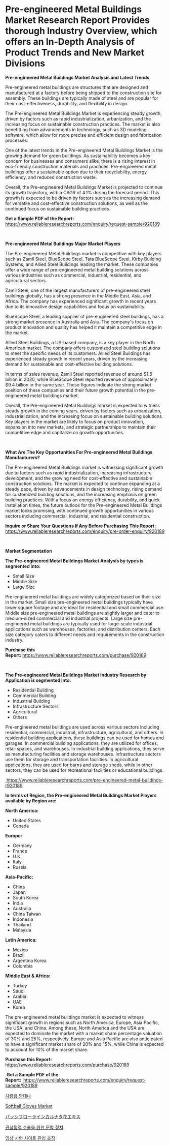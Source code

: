 <p><h1>Pre-engineered Metal Buildings Market Research Report Provides thorough Industry Overview, which offers an In-Depth Analysis of Product Trends and New Market Divisions</h1></p><p><strong>Pre-engineered Metal Buildings Market Analysis and Latest Trends</strong></p>
<p><p>Pre-engineered metal buildings are structures that are designed and manufactured at a factory before being shipped to the construction site for assembly. These buildings are typically made of steel and are popular for their cost-effectiveness, durability, and flexibility in design.</p><p>The Pre-engineered Metal Buildings Market is experiencing steady growth, driven by factors such as rapid industrialization, urbanization, and the increasing focus on sustainable construction practices. The market is also benefitting from advancements in technology, such as 3D modeling software, which allow for more precise and efficient design and fabrication processes.</p><p>One of the latest trends in the Pre-engineered Metal Buildings Market is the growing demand for green buildings. As sustainability becomes a key concern for businesses and consumers alike, there is a rising interest in eco-friendly construction materials and practices. Pre-engineered metal buildings offer a sustainable option due to their recyclability, energy efficiency, and reduced construction waste.</p><p>Overall, the Pre-engineered Metal Buildings Market is projected to continue its growth trajectory, with a CAGR of 4.1% during the forecast period. This growth is expected to be driven by factors such as the increasing demand for versatile and cost-effective construction solutions, as well as the continued focus on sustainable building practices.</p></p>
<p><strong>Get a Sample PDF of the Report:&nbsp;</strong> <a href="https://www.reliableresearchreports.com/enquiry/request-sample/920189">https://www.reliableresearchreports.com/enquiry/request-sample/920189</a></p>
<p>&nbsp;</p>
<p><strong>Pre-engineered Metal Buildings Major Market Players</strong></p>
<p><p>The Pre-engineered Metal Buildings market is competitive with key players such as Zamil Steel, BlueScope Steel, Tata BlueScope Steel, Kirby Building Systems, and Allied Steel Buildings leading the market. These companies offer a wide range of pre-engineered metal building solutions across various industries such as commercial, industrial, residential, and agricultural sectors.</p><p>Zamil Steel, one of the largest manufacturers of pre-engineered steel buildings globally, has a strong presence in the Middle East, Asia, and Africa. The company has experienced significant growth in recent years due to its innovative design capabilities and focus on sustainability.</p><p>BlueScope Steel, a leading supplier of pre-engineered steel buildings, has a strong market presence in Australia and Asia. The company's focus on product innovation and quality has helped it maintain a competitive edge in the market.</p><p>Allied Steel Buildings, a US-based company, is a key player in the North American market. The company offers customized steel building solutions to meet the specific needs of its customers. Allied Steel Buildings has experienced steady growth in recent years, driven by the increasing demand for sustainable and cost-effective building solutions.</p><p>In terms of sales revenue, Zamil Steel reported revenue of around $1.5 billion in 2020, while BlueScope Steel reported revenue of approximately $9.4 billion in the same year. These figures indicate the strong market position of these companies and their future growth potential in the pre-engineered metal buildings market.</p><p>Overall, the Pre-engineered Metal Buildings market is expected to witness steady growth in the coming years, driven by factors such as urbanization, industrialization, and the increasing focus on sustainable building solutions. Key players in the market are likely to focus on product innovation, expansion into new markets, and strategic partnerships to maintain their competitive edge and capitalize on growth opportunities.</p></p>
<p>&nbsp;</p>
<p><strong>What Are The Key Opportunities For Pre-engineered Metal Buildings Manufacturers?</strong></p>
<p><p>The Pre-engineered Metal Buildings market is witnessing significant growth due to factors such as rapid industrialization, increasing infrastructure development, and the growing need for cost-effective and sustainable construction solutions. The market is expected to continue expanding at a steady pace, driven by advancements in design technology, rising demand for customized building solutions, and the increasing emphasis on green building practices. With a focus on energy efficiency, durability, and quick installation times, the future outlook for the Pre-engineered Metal Buildings market looks promising, with continued growth opportunities in various sectors including commercial, industrial, and residential construction.</p></p>
<p><strong>Inquire or Share Your Questions If Any Before Purchasing This Report:</strong> <a href="https://www.reliableresearchreports.com/enquiry/pre-order-enquiry/920189">https://www.reliableresearchreports.com/enquiry/pre-order-enquiry/920189</a></p>
<p>&nbsp;</p>
<p><strong>Market Segmentation</strong></p>
<p><strong>The Pre-engineered Metal Buildings Market Analysis by types is segmented into:</strong></p>
<p><ul><li>Small Size</li><li>Middle Size</li><li>Large Size</li></ul></p>
<p><p>Pre-engineered metal buildings are widely categorized based on their size in the market. Small size pre-engineered metal buildings typically have lower square footage and are ideal for residential and small commercial use. Middle size pre-engineered metal buildings are slightly larger and cater to medium-sized commercial and industrial projects. Large size pre-engineered metal buildings are typically used for large-scale industrial applications such as warehouses, factories, and distribution centers. Each size category caters to different needs and requirements in the construction industry.</p></p>
<p><strong>Purchase this Report:&nbsp;</strong><a href="https://www.reliableresearchreports.com/purchase/920189">https://www.reliableresearchreports.com/purchase/920189</a></p>
<p>&nbsp;</p>
<p><strong>The Pre-engineered Metal Buildings Market Industry Research by Application is segmented into:</strong></p>
<p><ul><li>Residential Building</li><li>Commercial Building</li><li>Industrial Building</li><li>Infrastructure Sectors</li><li>Agricultural</li><li>Others</li></ul></p>
<p><p>Pre-engineered metal buildings are used across various sectors including residential, commercial, industrial, infrastructure, agricultural, and others. In residential building applications, these buildings can be used for homes and garages. In commercial building applications, they are utilized for offices, retail spaces, and warehouses. In industrial building applications, they serve as manufacturing facilities and storage warehouses. Infrastructure sectors use them for storage and transportation facilities. In agricultural applications, they are used for barns and storage sheds, while in other sectors, they can be used for recreational facilities or educational buildings.</p></p>
<p><a href="https://www.reliableresearchreports.com/pre-engineered-metal-buildings-r920189">&nbsp;https://www.reliableresearchreports.com/pre-engineered-metal-buildings-r920189</a></p>
<p><strong>In terms of Region, the Pre-engineered Metal Buildings Market Players available by Region are:</strong></p>
<p>
    <p> <strong> North America: </strong>
        <ul>
            <li>United States</li>
            <li>Canada</li>
        </ul>
        </p> 
    <p> <strong> Europe: </strong>
        <ul>
            <li>Germany</li>
            <li>France</li>
            <li>U.K.</li>
            <li>Italy</li>
            <li>Russia</li>
        </ul>
        </p> 
    <p> <strong> Asia-Pacific: </strong>
        <ul>
            <li>China</li>
            <li>Japan</li>
            <li>South Korea</li>
            <li>India</li>
            <li>Australia</li>
            <li>China Taiwan</li>
            <li>Indonesia</li>
            <li>Thailand</li>
            <li>Malaysia</li>
        </ul>
        </p> 
    <p> <strong> Latin America: </strong>
        <ul>
            <li>Mexico</li>
            <li>Brazil</li>
            <li>Argentina Korea</li>
            <li>Colombia</li>
        </ul>
        </p> 
    <p> <strong> Middle East & Africa: </strong>
        <ul>
            <li>Turkey</li>
            <li>Saudi</li>
            <li>Arabia</li>
            <li>UAE</li>
            <li>Korea</li>
        </ul>
    </p>
    </p>
<p><p>The pre-engineered metal buildings market is expected to witness significant growth in regions such as North America, Europe, Asia Pacific, the USA, and China. Among these, North America and the USA are expected to dominate the market with a market share percentage valuation of 30% and 25%, respectively. Europe and Asia Pacific are also anticipated to have a significant market share of 20% and 15%, while China is expected to account for 10% of the market share.</p></p>
<p><strong>Purchase this Report: </strong><a href="https://www.reliableresearchreports.com/purchase/920189">https://www.reliableresearchreports.com/purchase/920189</a></p>
<p>&nbsp;<strong>Get a Sample PDF of the Report:&nbsp;&nbsp;</strong><a href="https://www.reliableresearchreports.com/enquiry/request-sample/920189">https://www.reliableresearchreports.com/enquiry/request-sample/920189</a></p>
<p><strong></strong></p>
<p><p><a href="https://medium.com/@mdemon69ds7/%EC%B0%A8%EB%9F%89%EC%9A%A9-%EC%95%88%ED%85%8C%EB%82%98-%EC%8B%9C%EC%9E%A5-%EB%B3%B4%EA%B3%A0%EC%84%9C%EB%8A%94-%EC%A0%9C%ED%92%88-%EC%9C%A0%ED%98%95-%EC%A7%80%EB%8A%90%EB%9F%AC%EB%AF%B8-%EB%A1%9C%EB%93%9C-%EC%8A%A4%ED%81%AC%EB%A6%B0-%ED%83%80%EC%9E%85-%ED%95%84%EB%A6%84-%EC%9C%A0%ED%98%95-%ED%86%B5%ED%95%A9%ED%98%95-%EA%B8%B0%ED%83%80-%EC%B5%9C%EC%A2%85-%EC%82%AC%EC%9A%A9-%EC%8A%B9%EC%9A%A9%EC%B0%A8-%EC%83%81%EC%97%85%EC%9A%A9-%EC%B0%A8%EB%9F%89-%EB%B0%8F-%EC%A7%80%EC%97%AD-2024-2031%EC%9D%84-%EA%B8%B0%EC%A4%80%EC%9C%BC%EB%A1%9C-b8716c2fc06f">차량용 안테나</a></p><p><a href="https://github.com/zcbxbnir25/Market-Research-Report-List-1/blob/main/softball-gloves-market.md">Softball Gloves Market</a></p><p><a href="https://medium.com/@alejandroramirez23k/%E3%82%B0%E3%83%AD%E3%83%BC%E3%83%90%E3%83%AB%E3%83%91%E3%83%83%E3%82%B7%E3%83%95%E3%83%AD%E3%83%BC%E3%83%A9%E3%82%A4%E3%83%B3%E3%82%AB%E3%83%BC%E3%83%8A%E3%83%BC%E3%82%BF%E8%8A%B1%E3%82%A8%E3%82%AD%E3%82%B9%E5%B8%82%E5%A0%B4%E3%81%AE%E8%A3%BD%E5%93%81%E3%82%BF%E3%82%A4%E3%83%97-%E5%BF%9C%E7%94%A8-%E5%9C%B0%E5%9F%9F-%E4%BC%81%E6%A5%AD%E3%81%AB%E3%82%88%E3%82%8B%E7%94%A3%E6%A5%AD%E3%82%BB%E3%82%B0%E3%83%A1%E3%83%B3%E3%83%88%E3%81%AE%E8%A6%8B%E9%80%9A%E3%81%97-%E5%B8%82%E5%A0%B4%E8%A9%95%E4%BE%A1-%E7%AB%B6%E4%BA%89%E3%82%B7%E3%83%8A%E3%83%AA%E3%82%AA-%E3%83%88%E3%83%AC%E3%83%B3%E3%83%89-%E3%81%8A%E3%82%88%E3%81%B3%E4%BA%88%E6%B8%AC-2024%E5%B9%B4-2031%E5%B9%B4-0128d62b71cf">パッシフローラインカルナタ花エキス</a></p><p><a href="https://github.com/rrmadityapu/Market-Research-Report-List-1/blob/main/9412304152586.md">관상동맥 수술을 위한 문합 장치</a></p><p><a href="https://github.com/njolsky1/Market-Research-Report-List-1/blob/main/7463359152587.md">임상 시험 사이트 관리 조직</a></p></p>